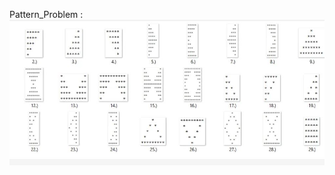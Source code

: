 Pattern_Problem :
![logo](https://github.com/Mahima507/Pattern_Problems/blob/main/Pattern%20problem%20ques.JPG)


